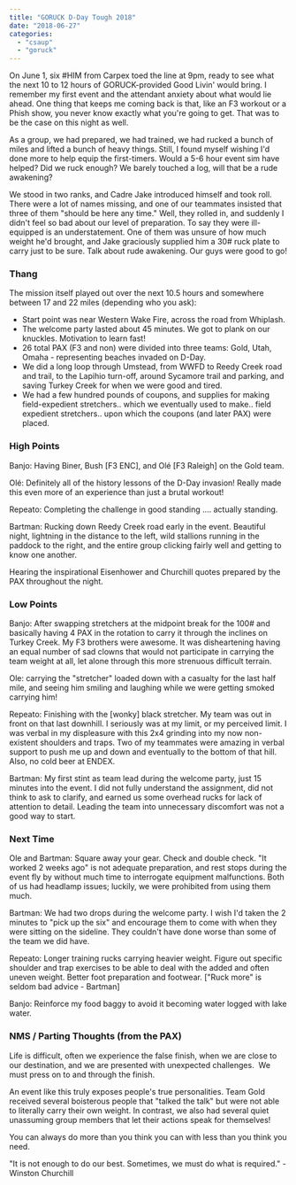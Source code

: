```yaml
---
title: "GORUCK D-Day Tough 2018"
date: "2018-06-27"
categories: 
  - "csaup"
  - "goruck"
---
```


On June 1, six #HIM from Carpex toed the line at 9pm, ready to see what the next 10 to 12 hours of GORUCK-provided Good Livin' would bring. I remember my first event and the attendant anxiety about what would lie ahead. One thing that keeps me coming back is that, like an F3 workout or a Phish show, you never know exactly what you're going to get. That was to be the case on this night as well.

As a group, we had prepared, we had trained, we had rucked a bunch of miles and lifted a bunch of heavy things. Still, I found myself wishing I'd done more to help equip the first-timers. Would a 5-6 hour event sim have helped? Did we ruck enough? We barely touched a log, will that be a rude awakening?

We stood in two ranks, and Cadre Jake introduced himself and took roll. There were a lot of names missing, and one of our teammates insisted that three of them "should be here any time." Well, they rolled in, and suddenly I didn't feel so bad about our level of preparation. To say they were ill-equipped is an understatement. One of them was unsure of how much weight he'd brought, and Jake graciously supplied him a 30# ruck plate to carry just to be sure. Talk about rude awakening. Our guys were good to go!

### Thang

The mission itself played out over the next 10.5 hours and somewhere between 17 and 22 miles (depending who you ask):

- Start point was near Western Wake Fire, across the road from Whiplash.
- The welcome party lasted about 45 minutes. We got to plank on our knuckles. Motivation to learn fast!
- 26 total PAX (F3 and non) were divided into three teams: Gold, Utah, Omaha - representing beaches invaded on D-Day.
- We did a long loop through Umstead, from WWFD to Reedy Creek road and trail, to the Lapihio turn-off, around Sycamore trail and parking, and saving Turkey Creek for when we were good and tired.
- We had a few hundred pounds of coupons, and supplies for making field-expedient stretchers.. which we eventually used to make.. field expedient stretchers.. upon which the coupons (and later PAX) were placed.

### High Points

Banjo: Having Biner, Bush \[F3 ENC\], and Olé \[F3 Raleigh\] on the Gold team.

Olé: Definitely all of the history lessons of the D-Day invasion! Really made this even more of an experience than just a brutal workout!

Repeato: Completing the challenge in good standing .... actually standing.

Bartman: Rucking down Reedy Creek road early in the event. Beautiful night, lightning in the distance to the left, wild stallions running in the paddock to the right, and the entire group clicking fairly well and getting to know one another.

Hearing the inspirational Eisenhower and Churchill quotes prepared by the PAX throughout the night.

### Low Points

Banjo: After swapping stretchers at the midpoint break for the 100# and basically having 4 PAX in the rotation to carry it through the inclines on Turkey Creek. My F3 brothers were awesome. It was disheartening having an equal number of sad clowns that would not participate in carrying the team weight at all, let alone through this more strenuous difficult terrain.

Ole: carrying the "stretcher" loaded down with a casualty for the last half mile, and seeing him smiling and laughing while we were getting smoked carrying him!

Repeato: Finishing with the \[wonky\] black stretcher. My team was out in front on that last downhill. I seriously was at my limit, or my perceived limit. I was verbal in my displeasure with this 2x4 grinding into my now non-existent shoulders and traps. Two of my teammates were amazing in verbal support to push me up and down and eventually to the bottom of that hill. Also, no cold beer at ENDEX.

Bartman: My first stint as team lead during the welcome party, just 15 minutes into the event. I did not fully understand the assignment, did not think to ask to clarify, and earned us some overhead rucks for lack of attention to detail. Leading the team into unnecessary discomfort was not a good way to start.

### Next Time

Ole and Bartman: Square away your gear. Check and double check. "It worked 2 weeks ago" is not adequate preparation, and rest stops during the event fly by without much time to interrogate equipment malfunctions. Both of us had headlamp issues; luckily, we were prohibited from using them much.

Bartman: We had two drops during the welcome party. I wish I'd taken the 2 minutes to "pick up the six" and encourage them to come with when they were sitting on the sideline. They couldn't have done worse than some of the team we did have.

Repeato: Longer training rucks carrying heavier weight. Figure out specific shoulder and trap exercises to be able to deal with the added and often uneven weight. Better foot preparation and footwear. \["Ruck more" is seldom bad advice - Bartman\]

Banjo: Reinforce my food baggy to avoid it becoming water logged with lake water.

### NMS / Parting Thoughts (from the PAX)

Life is difficult, often we experience the false finish, when we are close to our destination, and we are presented with unexpected challenges.  We must press on to and through the finish.

An event like this truly exposes people's true personalities. Team Gold received several boisterous people that "talked the talk" but were not able to literally carry their own weight. In contrast, we also had several quiet unassuming group members that let their actions speak for themselves!

You can always do more than you think you can with less than you think you need.

"It is not enough to do our best. Sometimes, we must do what is required." - Winston Churchill
